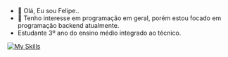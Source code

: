 - 👋 Olá, Eu sou Felipe..
- 👀 Tenho interesse em programação em geral, porém estou focado em programação backend atualmente.
- Estudante 3º ano do ensino médio integrado ao técnico.
  
[![My Skills](https://skillicons.dev/icons?i=dart,flutter,java,mysql,go,php)](https://skillicons.dev)
